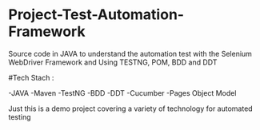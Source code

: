 # Project-Test-Automation-Framework
Source code in JAVA to understand the automation test with the Selenium WebDriver Framework and Using TESTNG, POM, BDD and DDT

#Tech Stach :

-JAVA
-Maven
-TestNG
-BDD
-DDT
-Cucumber
-Pages Object Model

Just this is a demo project covering a variety of technology for automated testing
